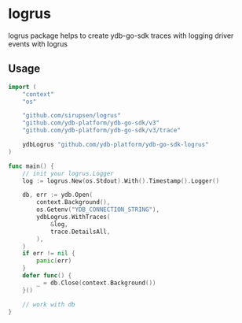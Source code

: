 # logrus

logrus package helps to create ydb-go-sdk traces with logging driver events with logrus

## Usage
```go
import (
	"context"
	"os"

	"github.com/sirupsen/logrus"
	"github.com/ydb-platform/ydb-go-sdk/v3"
	"github.com/ydb-platform/ydb-go-sdk/v3/trace"

	ydbLogrus "github.com/ydb-platform/ydb-go-sdk-logrus"
)

func main() {
	// init your logrus.Logger
	log := logrus.New(os.Stdout).With().Timestamp().Logger()

	db, err := ydb.Open(
		context.Background(),
		os.Getenv("YDB_CONNECTION_STRING"),
		ydbLogrus.WithTraces(
			&log,
			trace.DetailsAll,
		),
	)
	if err != nil {
		panic(err)
	}
	defer func() {
		_ = db.Close(context.Background())
	}()

	// work with db
}
```
